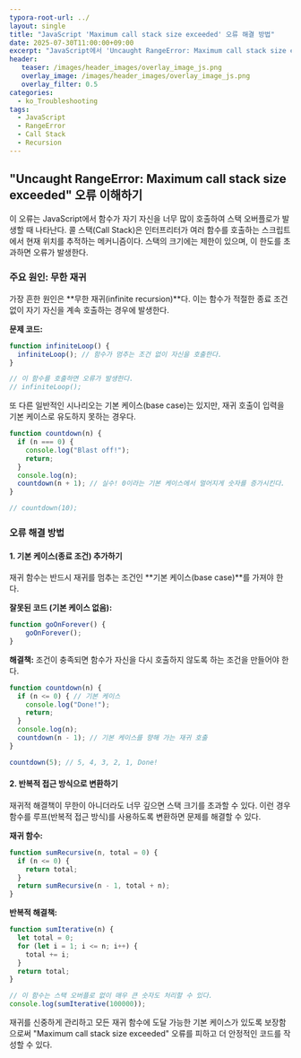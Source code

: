 ```yaml
---
typora-root-url: ../
layout: single
title: "JavaScript 'Maximum call stack size exceeded' 오류 해결 방법"
date: 2025-07-30T11:00:00+09:00
excerpt: "JavaScript에서 'Uncaught RangeError: Maximum call stack size exceeded' 오류가 발생하는 원인인 무한 재귀를 파악하고, 함수에 올바른 종료 조건을 구현하여 문제를 해결하는 방법을 알아봅니다."
header:
   teaser: /images/header_images/overlay_image_js.png
   overlay_image: /images/header_images/overlay_image_js.png
   overlay_filter: 0.5
categories:
  - ko_Troubleshooting
tags:
  - JavaScript
  - RangeError
  - Call Stack
  - Recursion
---
```


## "Uncaught RangeError: Maximum call stack size exceeded" 오류 이해하기

이 오류는 JavaScript에서 함수가 자기 자신을 너무 많이 호출하여 스택 오버플로가 발생할 때 나타난다. 콜 스택(Call Stack)은 인터프리터가 여러 함수를 호출하는 스크립트에서 현재 위치를 추적하는 메커니즘이다. 스택의 크기에는 제한이 있으며, 이 한도를 초과하면 오류가 발생한다.

### 주요 원인: 무한 재귀

가장 흔한 원인은 **무한 재귀(infinite recursion)**다. 이는 함수가 적절한 종료 조건 없이 자기 자신을 계속 호출하는 경우에 발생한다.

**문제 코드:**
```javascript
function infiniteLoop() {
  infiniteLoop(); // 함수가 멈추는 조건 없이 자신을 호출한다.
}

// 이 함수를 호출하면 오류가 발생한다.
// infiniteLoop(); 
```

또 다른 일반적인 시나리오는 기본 케이스(base case)는 있지만, 재귀 호출이 입력을 기본 케이스로 유도하지 못하는 경우다.

```javascript
function countdown(n) {
  if (n === 0) {
    console.log("Blast off!");
    return;
  }
  console.log(n);
  countdown(n + 1); // 실수! 0이라는 기본 케이스에서 멀어지게 숫자를 증가시킨다.
}

// countdown(10);
```

### 오류 해결 방법

#### 1. 기본 케이스(종료 조건) 추가하기

재귀 함수는 반드시 재귀를 멈추는 조건인 **기본 케이스(base case)**를 가져야 한다.

**잘못된 코드 (기본 케이스 없음):**
```javascript
function goOnForever() {
    goOnForever();
}
```

**해결책:**
조건이 충족되면 함수가 자신을 다시 호출하지 않도록 하는 조건을 만들어야 한다.

```javascript
function countdown(n) {
  if (n <= 0) { // 기본 케이스
    console.log("Done!");
    return;
  }
  console.log(n);
  countdown(n - 1); // 기본 케이스를 향해 가는 재귀 호출
}

countdown(5); // 5, 4, 3, 2, 1, Done!
```

#### 2. 반복적 접근 방식으로 변환하기

재귀적 해결책이 무한이 아니더라도 너무 깊으면 스택 크기를 초과할 수 있다. 이런 경우 함수를 루프(반복적 접근 방식)를 사용하도록 변환하면 문제를 해결할 수 있다.

**재귀 함수:**
```javascript
function sumRecursive(n, total = 0) {
  if (n <= 0) {
    return total;
  }
  return sumRecursive(n - 1, total + n);
}
```

**반복적 해결책:**
```javascript
function sumIterative(n) {
  let total = 0;
  for (let i = 1; i <= n; i++) {
    total += i;
  }
  return total;
}

// 이 함수는 스택 오버플로 없이 매우 큰 숫자도 처리할 수 있다.
console.log(sumIterative(100000)); 
```

재귀를 신중하게 관리하고 모든 재귀 함수에 도달 가능한 기본 케이스가 있도록 보장함으로써 "Maximum call stack size exceeded" 오류를 피하고 더 안정적인 코드를 작성할 수 있다.
